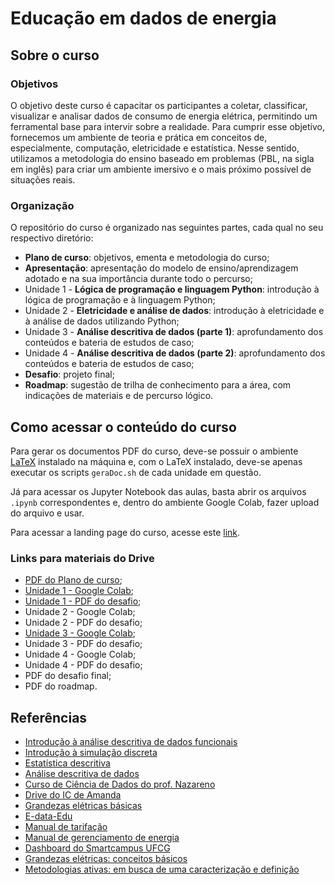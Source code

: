 # Educação em dados de energia

## Sobre o curso

### Objetivos

O objetivo deste curso é capacitar os participantes a coletar, classificar,
visualizar e analisar dados de consumo de energia elétrica, permitindo um
ferramental base para intervir sobre a realidade. Para cumprir esse objetivo,
fornecemos um ambiente de teoria e prática em conceitos de, especialmente,
computação, eletricidade e estatística. Nesse sentido, utilizamos a metodologia
do ensino baseado em problemas (PBL, na sigla em inglês) para criar um ambiente
imersivo e o mais próximo possível de situações reais.

### Organização

O repositório do curso é organizado nas seguintes partes, cada qual no seu
respectivo diretório:

- **Plano de curso**: objetivos, ementa e metodologia do curso;
- **Apresentação**: apresentação do modelo de ensino/aprendizagem adotado e na
sua importância durante todo o percurso;
- Unidade 1 - **Lógica de programação e linguagem Python**: introdução à lógica
de programação e à linguagem Python;
- Unidade 2 - **Eletricidade e análise de dados**: introdução à eletricidade e à
análise de dados utilizando Python;
- Unidade 3 - **Análise descritiva de dados (parte 1)**: aprofundamento dos
conteúdos e bateria de estudos de caso;
- Unidade 4 - **Análise descritiva de dados (parte 2)**: aprofundamento dos
conteúdos e bateria de estudos de caso;
- **Desafio**: projeto final;
- **Roadmap**: sugestão de trilha de conhecimento para a área, com indicações de
materiais e de percurso lógico.

## Como acessar o conteúdo do curso

Para gerar os documentos PDF do curso, deve-se possuir o ambiente
[LaTeX](https://www.latex-project.org/) instalado na máquina e, com o LaTeX
instalado, deve-se apenas executar os scripts `geraDoc.sh` de cada unidade em
questão.

Já para acessar os Jupyter Notebook das aulas, basta abrir os arquivos `.ipynb`
correspondentes e, dentro do ambiente Google Colab, fazer upload do arquivo e
usar.

Para acessar a landing page do curso, acesse este [link](https://www.figma.com/design/z7I1QmLWRGm2kXrtEK0PQM/mvp---landing-page?node-id=9-194&t=mGMSgilBeGjdQ3YR-1).

### Links para materiais do Drive

- [PDF do Plano de curso](https://drive.google.com/file/d/10epVJ7Zstce4crIfPR6fQPywD8jfa4-g/view?usp=drive_link);
- [Unidade 1 - Google Colab](https://drive.google.com/file/d/1sIB3dv9FrP4aUVTso3akDFfAFYJ14Ici/view?usp=sharing);
- [Unidade 1 - PDF do desafio](https://drive.google.com/file/d/1KtWOZibTdmfROaxj9UBtkpRfUrjYLXYz/view?usp=sharing);
- Unidade 2 - Google Colab;
- Unidade 2 - PDF do desafio;
- [Unidade 3 - Google Colab](https://colab.research.google.com/drive/1e3EBZ5mREmAHOAbp8TggHGFMPK5VrTM8?usp=sharing);
- Unidade 3 - PDF do desafio;
- Unidade 4 - Google Colab;
- Unidade 4 - PDF do desafio;
- PDF do desafio final;
- PDF do roadmap.

## Referências

- [Introdução à análise descritiva de dados funcionais](https://lume.ufrgs.br/handle/10183/24870)
- [Introdução à simulação discreta](http://sites.poli.usp.br/d/pmr5008/arquivos/apostila_simulacao.pdf)
- [Estatística descritiva](https://www.professores.uff.br/anafarias/wp-content/uploads/sites/210/2021/01/estdesc-0.pdf)
- [Análise descritiva de dados](https://www.est.ufmg.br/portal/wp-content/uploads/2023/01/RTE-02-2002.pdf)
- [Curso de Ciência de Dados do prof. Nazareno](https://github.com/nazareno/ciencia-de-dados-1)
- [Drive do IC de Amanda](https://drive.google.com/drive/u/0/folders/1c2eJZx6SEoJg_WaIXz9OD299vtQ1tfUT)
- [Grandezas elétricas básicas](https://docs.google.com/document/d/1_CGI3za_DSrqnzN3kzuCLzxPFl6Frx79VqxqjqlddP0/edit?usp=sharing)
- [E-data-Edu](https://docs.google.com/presentation/d/1KXpuBLwAErxynKEN-a640iHjF8xgfqCuL0ylFwabUgk/edit?usp=sharing)
- [Manual de tarifação](https://drive.google.com/file/d/1dQ5p3Wlc4ncerq6A46uAQFyG_kIvwtZn/view?usp=drive_link)
- [Manual de gerenciamento de energia](https://drive.google.com/file/d/1h2Uac0R3edJ16i4aRez63vrwc105FasG/view?usp=drive_link)
- [Dashboard do Smartcampus UFCG](https://ufcg.liteme.com.br/)
- [Grandezas elétricas: conceitos básicos](https://wiki.sj.ifsc.edu.br/images/b/ba/Introducao_Tens%c3%a3o_-_Corrente_-_Potencia_-_Energia.pdf)
- [Metodologias ativas: em busca de uma caracterização e definição](https://periodicos.ufmg.br/index.php/edrevista/article/view/39442)
